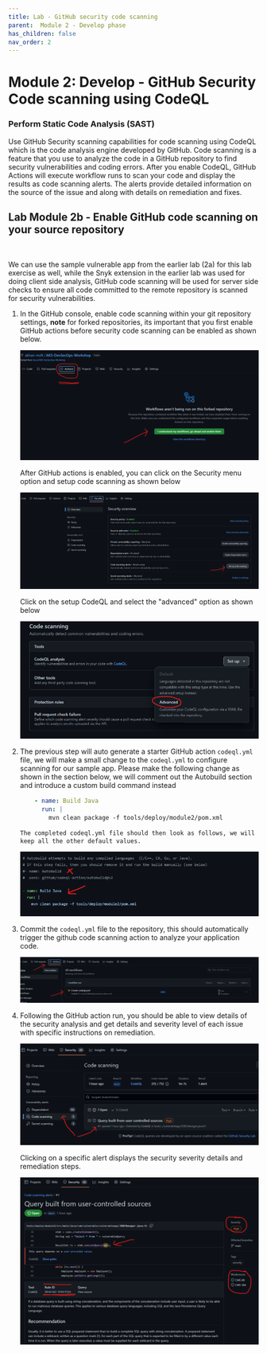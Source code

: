 ```yaml
---
title: Lab - GitHub security code scanning
parent:  Module 2 - Develop phase
has_children: false
nav_order: 2
---
```


# Module 2: Develop - GitHub Security Code scanning using CodeQL

### Perform Static Code Analysis (SAST) 

Use GitHub Security scanning capabilities for code scanning using CodeQL which is the code analysis engine developed by GitHub. Code scanning is a feature that you use to analyze the code in a GitHub repository to find security vulnerabilities and coding errors. After you enable CodeQL, GitHub Actions will execute workflow runs to scan your code and display the results as code scanning alerts. The alerts provide detailed information on the source of the issue and along with details on remediation and fixes.

## Lab Module 2b - Enable GitHub code scanning on your source repository  
&nbsp;

We can use the sample vulnerable app from the earlier lab (2a) for this lab exercise as well, while the Snyk extension in the earlier lab was used for doing client side analysis, GitHub code scanning will be used for server side checks to ensure all code committed to the remote repository is scanned for security vulnerabilities.

1. In the GitHub console, enable code scanning within your git repository settings, **note** for forked repositories, its important that you first enable GitHub actions before security code scanning can be enabled as shown below.

   ![GitHub actions Enable](../../assets/images/module2/ghub-action-enable.png)
   
    After GitHub actions is enabled, you can click on the Security menu option and setup code scanning as shown below

   ![code scanning enable](../../assets/images/module2/code-scanning-enable.png)

    Click on the setup CodeQL and select the "advanced" option as shown below

   ![secrets scanning enable](../../assets/images/module2/code-scan-advanced.png)


2. The previous step will auto generate a starter GitHub action `codeql.yml` file, we will make a small change to the `codeql.yml` to configure scanning for our sample app. Please make the following change as shown in the section below, we will comment out the Autobuild section and introduce a custom build command instead

   ```yaml
       - name: Build Java
         run: |
           mvn clean package -f tools/deploy/module2/pom.xml
   ```
       The completed codeql.yml file should then look as follows, we will keep all the other default values.

   ![secrets scanning enable](../../assets/images/module2/codeql-change.png)

3. Commit the `codeql.yml` file to the repository, this should automatically trigger the github code scanning action to analyze your application code.

   ![codeql github action](../../assets/images/module2/github-action-codeql.png)
 

4. Following the GitHub action run, you should be able to view details of the security analysis and get details and severity level of each issue with specific instructions on remediation.

   ![codeql alerts](../../assets/images/module2/codescan-results.png)

   Clicking on a specific alert displays the security severity details and remediation steps.

   ![codeql alert details](../../assets/images/module2/codescan-details.png)
